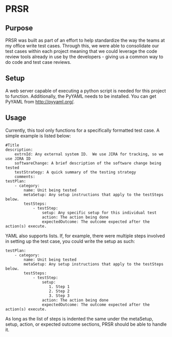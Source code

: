 PRSR
====
Purpose
-------
PRSR was built as part of an effort to help standardize the way the teams at my office write test cases. Through this, we were able to consolidate our test cases within each project meaning that we could leverage the code review tools already in use by the developers - giving us a common way to do code and test case reviews.

Setup
-----
A web server capable of executing a python script is needed for this project to function. Additionally, the PyYAML needs to be installed. You can get PyYAML from http://pyyaml.org/.

Usage
-----
Currently, this tool only functions for a specifically formatted test case. A simple example is listed below:

    #Title 
    description:
        extrnId: Any external system ID.  We use JIRA for tracking, so we use JIRA ID
        softwareChange: A brief description of the software change being tested
        testStrategy: A quick summary of the testing strategy
        comments: 
    testPlan:
        - category:
            name: Unit being tested
            metaSetup: Any setup instructions that apply to the testSteps below.
            testSteps:
                - testStep:
                    setup: Any specific setup for this individual test
                    action: The action being done
                    expectedOutcome: The outcome expected after the action(s) execute.

YAML also supports lists. If, for example, there were multiple steps involved in setting up the test case, you could write the setup as such:

    testPlan:
        - category:
            name: Unit being tested
            metaSetup: Any setup instructions that apply to the testSteps below.
            testSteps:
                - testStep:
                    setup: 
                       1. Step 1
                       2. Step 2
                       3. Step 3
                    action: The action being done
                    expectedOutcome: The outcome expected after the action(s) execute.

As long as the list of steps is indented the same under the metaSetup, setup, action, or expected outcome sections, PRSR should be able to handle it.